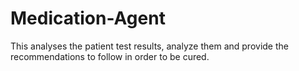 # Medication-Agent
This analyses the patient test results, analyze them and provide the recommendations to follow in order to be cured.
